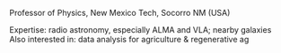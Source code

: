 Professor of Physics, New Mexico Tech, Socorro NM (USA)

Expertise: radio astronomy, especially ALMA and VLA; nearby galaxies  
Also interested in: data analysis for agriculture & regenerative ag

<!---
LisaYoungNMT/LisaYoungNMT is a ✨ special ✨ repository because its `README.md` (this file) appears on your GitHub profile.
You can click the Preview link to take a look at your changes.
--->
